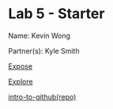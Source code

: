 # Lab 5 - Starter
Name: Kevin Wong

Partner(s): Kyle Smith

[Expose](https://glekko.github.io/Lab5_Starter/expose.html)

[Explore](https://glekko.github.io/Lab5_Starter/explore.html)

[intro-to-github(repo)](https://github.com/Glekko/intro-to-github)
